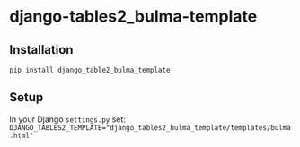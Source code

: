 # django-tables2_bulma-template

## Installation
`pip install django_table2_bulma_template`

## Setup
In your Django `settings.py` set:
 `DJANGO_TABLES2_TEMPLATE="django_tables2_bulma_template/templates/bulma.html"`
